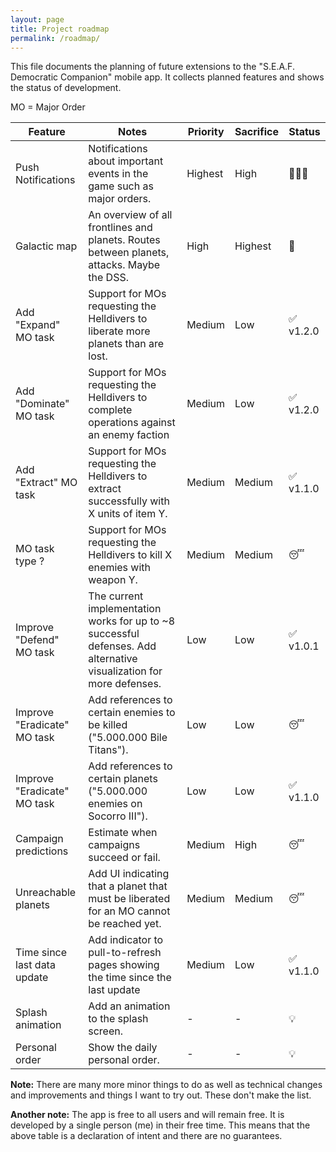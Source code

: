 ```yaml
---
layout: page
title: Project roadmap
permalink: /roadmap/
---
```


This file documents the planning of future extensions to the "S.E.A.F. Democratic Companion" mobile app. It collects planned features and shows the status of development.

MO = Major Order

| Feature | Notes | Priority | Sacrifice | Status |
| --- | --- | --- | --- | --- |
| Push Notifications | Notifications about important events in the game such as major orders. | Highest | High | 🧑🏼‍💻 |
| Galactic map | An overview of all frontlines and planets. Routes between planets, attacks. Maybe the DSS. | High | Highest | 🤔 |
| Add "Expand" MO task | Support for MOs requesting the Helldivers to liberate more planets than are lost. | Medium | Low | ✅ v1.2.0 |
| Add "Dominate" MO task | Support for MOs requesting the Helldivers to complete operations against an enemy faction | Medium | Low | ✅ v1.2.0 |
| Add "Extract" MO task | Support for MOs requesting the Helldivers to extract successfully with X units of item Y. | Medium | Medium | ✅ v1.1.0 |
| MO task type ? | Support for MOs requesting the Helldivers to kill X enemies with weapon Y. | Medium | Medium | 😴 |
| Improve "Defend" MO task | The current implementation works for up to ~8 successful defenses. Add alternative visualization for more defenses. | Low | Low | ✅ v1.0.1 |
| Improve "Eradicate" MO task | Add references to certain enemies to be killed ("5.000.000 Bile Titans"). | Low | Low | 😴 |
| Improve "Eradicate" MO task | Add references to certain planets ("5.000.000 enemies on Socorro III"). | Low | Low | ✅ v1.1.0 |
| Campaign predictions | Estimate when campaigns succeed or fail. | Medium | High | 😴 |
| Unreachable planets | Add UI indicating that a planet that must be liberated for an MO cannot be reached yet. | Medium | Medium | 😴 |
| Time since last data update | Add indicator to pull-to-refresh pages showing the time since the last update | Medium | Low | ✅ v1.1.0 |
| Splash animation | Add an animation to the splash screen. | - | - | 💡 |
| Personal order | Show the daily personal order. | - | - | 💡 |

**Note:** There are many more minor things to do as well as technical changes and improvements and things I want to try out. These don't make the list.

**Another note:** The app is free to all users and will remain free. It is developed by a single person (me) in their free time. This means that the above table is a declaration of intent and there are no guarantees.